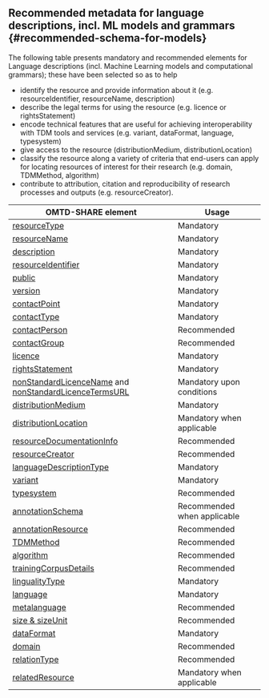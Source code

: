 ## ​Recommended metadata for language descriptions, incl. ML models and grammars {#recommended-schema-for-models}

The following table presents mandatory and recommended elements for Language descriptions \(incl. Machine Learning models and computational grammars\); these have been selected so as to help

* identify the resource and provide information about it \(e.g. resourceIdentifier, resourceName, description\)
* describe the legal terms for using the resource \(e.g. licence or rightsStatement\)
* encode  technical features that are useful for achieving interoperability with TDM tools and services \(e.g. variant, dataFormat, language,  typesystem\)
* give access to the resource \(distributionMedium, distributionLocation\)
* classify the resource along a variety of criteria that end-users can apply for locating resources of interest for their research \(e.g. domain, TDMMethod, algorithm\)
* contribute to attribution, citation and reproducibility of research processes and outputs \(e.g. resourceCreator\).

| OMTD-SHARE element | Usage |
| --- | --- |
| [resourceType](/models_resourceType.md) | Mandatory |
| [resourceName](/models_resourceName.md) | Mandatory |
| [description](/models_description.md) | Mandatory |
| [resourceIdentifier](/models_identifier.md) | Mandatory |
| [public](/public.md) | Mandatory |
| [version](/version.md) | Mandatory |
| [contactPoint](/contactpoint.md) | Mandatory |
| [contactType](/contacttype.md) | Mandatory |
| [contactPerson](/contactPerson.md) | Recommended |
| [contactGroup](/contactGroup.md) | Recommended |
| [licence](/licence.md) | Mandatory |
| [rightsStatement](/rightsStatement.md) | Mandatory |
| [nonStandardLicenceName](/nonStandardLicenceName.md) and  [nonStandardLicenceTermsURL](/nonStandardLicenceTermsURL.md) | Mandatory upon conditions |
| [distributionMedium](/models_distributionMedium.md) | Mandatory |
| [distributionLocation](/distributionLocation.md) | Mandatory when applicable |
| [resourceDocumentationInfo](/resourcedocumentationinfo.md) | Recommended |
| [resourceCreator](/resourceCreator.md) | Recommended |
| [languageDescriptionType](/models_languageDescriptionType.md) | Mandatory |
| [variant](/models_variantName.md) | Mandatory |
| [typesystem](/annotations_typesystem.md) | Recommended |
| [annotationSchema](/annotations_annotationSchema.md) | Recommended when applicable |
| [annotationResource](/annotations_annotationResource.md) | Recommended |
| [TDMMethod](/TDMmethod.md) | Recommended |
| [algorithm](/models_algorithm.md) | Recommended |
| [trainingCorpusDetails](/models_trainingCorpusDetails.md) | Recommended |
| [lingualityType](/models_lingualityType.md) | Mandatory |
| [language](/models_language.md) | Mandatory |
| [metalanguage](/models_metalanguage.md) | Recommended |
| [size & sizeUnit](/models_size.md) | Recommended |
| [dataFormat](/dataFormat.md) | Mandatory |
| [domain](/domain.md) | Recommended |
| [relationType](/relationType.md) | Recommended |
| [relatedResource](/relatedResource.md) | Mandatory when applicable |


